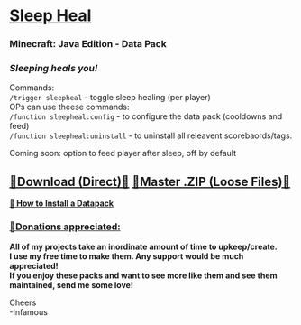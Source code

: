 # [Sleep Heal]()      
### Minecraft: Java Edition - Data Pack   

### *Sleeping heals you!*    

   Commands:    
`/trigger sleepheal` - toggle sleep healing (per player)       
   OPs can use theese commands:    
`/function sleepheal:config` - to configure the data pack (cooldowns and feed)   
`/function sleepheal:uninstall` - to uninstall all releavent scorebaords/tags.    

Coming soon: option to feed player after sleep, off by default   

## [🔗Download (Direct)🔗](https://github.com/InfamousMusicify/Sleep-Heal/releases) [🔗Master .ZIP (Loose Files)🔗](https://github.com/InfamousMusicify/Sleep-Heal/archive/refs/heads/master.zip)   

__[🔗 How to Install a Datapack](https://www.planetminecraft.com/blog/how-to-download-and-install-minecraft-data-packs/)__      

### [🔗Donations appreciated:](https://www.patreon.com/InfamousMusicify)   
__All of my projects take an inordinate amount of time to upkeep/create.   
I use my free time to make them. Any support would be much appreciated!    
If you enjoy these packs and want to see more like them and see them maintained, send me some love!__     

Cheers   
-Infamous   
